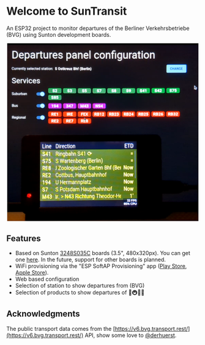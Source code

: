 # Welcome to SunTransit

An ESP32 project to monitor departures of the Berliner Verkehrsbetriebe (BVG) using Sunton development boards.

<p align="center">
  <img src="docs/ui.png" width="500" alt="Sunton 3248S035C board (front), configuration panel (back)"/>
</p>

## Features

-   Based on Sunton [3248S035C](https://www.openhasp.com/0.7.0/hardware/sunton/esp32-3248s035/) boards (3.5", 480x320px). You can get one [here](https://de.aliexpress.com/item/1005004632953455.html). In the future, support for other boards is planned.
-   WiFi provisioning via the "ESP SoftAP Provisioning" app ([Play Store](https://play.google.com/store/apps/details?id=com.espressif.provsoftap), [Apple Store](https://apps.apple.com/us/app/esp-softap-provisioning/id1474040630)).
-   Web based configuration
-   Selection of station to show departures from (BVG)
-   Selection of products to show departures of 🚌🚇🚉🚆

## Acknowledgments

The public transport data comes from the [https://v6.bvg.transport.rest/](https://v6.bvg.transport.rest/) API, show some love to [@derhuerst](https://github.com/derhuerst).
